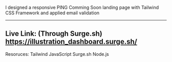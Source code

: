 I designed a responsive PING Comming Soon landing page with Tailwind CSS Framework and applied email validation

-----------------------------------------
Live Link: (Through Surge.sh)
https://illustration_dashboard.surge.sh/
-----------------------------------------

Resoruces:
Tailwind
JavaScript
Surge.sh
Node.js
